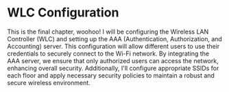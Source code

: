 # WLC Configuration
This is the final chapter, woohoo! I will be configuring the Wireless LAN Controller (WLC) and setting up the AAA (Authentication, Authorization, and Accounting) server. This configuration will allow different users to use their credentials to securely connect to the Wi-Fi network. By integrating the AAA server, we ensure that only authorized users can access the network, enhancing overall security. Additionally, I'll configure appropriate SSIDs for each floor and apply necessary security policies to maintain a robust and secure wireless environment.
